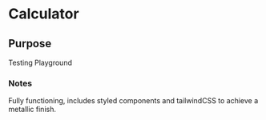 # Calculator

## Purpose

Testing Playground

### Notes

Fully functioning, includes styled components and tailwindCSS to achieve a metallic finish.
